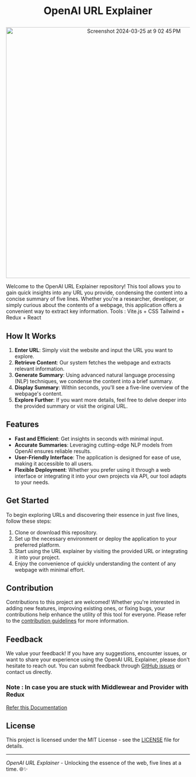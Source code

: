 #  <p align="center"> OpenAI URL Explainer  </p>

<p align="center"> <img width="685" alt="Screenshot 2024-03-25 at 9 02 45 PM" src="https://github.com/imonish8/openai-url/assets/115737071/d34a0e49-86ef-4817-9c97-539b8784295e"> </p>

Welcome to the OpenAI URL Explainer repository! This tool allows you to gain quick insights into any URL you provide, condensing the content into a concise summary of five lines. Whether you're a researcher, developer, or simply curious about the contents of a webpage, this application offers a convenient way to extract key information.
Tools : Vite.js + CSS Tailwind + Redux + React

## How It Works

1. **Enter URL**: Simply visit the website and input the URL you want to explore.
2. **Retrieve Content**: Our system fetches the webpage and extracts relevant information.
3. **Generate Summary**: Using advanced natural language processing (NLP) techniques, we condense the content into a brief summary.
4. **Display Summary**: Within seconds, you'll see a five-line overview of the webpage's content.
5. **Explore Further**: If you want more details, feel free to delve deeper into the provided summary or visit the original URL.

## Features

- **Fast and Efficient**: Get insights in seconds with minimal input.
- **Accurate Summaries**: Leveraging cutting-edge NLP models from OpenAI ensures reliable results.
- **User-Friendly Interface**: The application is designed for ease of use, making it accessible to all users.
- **Flexible Deployment**: Whether you prefer using it through a web interface or integrating it into your own projects via API, our tool adapts to your needs.

## Get Started


To begin exploring URLs and discovering their essence in just five lines, follow these steps:

1. Clone or download this repository.
2. Set up the necessary environment or deploy the application to your preferred platform.
3. Start using the URL explainer by visiting the provided URL or integrating it into your project.
4. Enjoy the convenience of quickly understanding the content of any webpage with minimal effort.

## Contribution

Contributions to this project are welcomed! Whether you're interested in adding new features, improving existing ones, or fixing bugs, your contributions help enhance the utility of this tool for everyone. Please refer to the [contribution guidelines](CONTRIBUTING.md) for more information.

## Feedback

We value your feedback! If you have any suggestions, encounter issues, or want to share your experience using the OpenAI URL Explainer, please don't hesitate to reach out. You can submit feedback through [GitHub issues](https://github.com/your-username/openai-url-explainer/issues) or contact us directly.
 ### Note : In case you are stuck with Middlewear and Provider with Redux
 [Refer this Documentation](https://redux.js.org/understanding/history-and-design/middleware)
## License

This project is licensed under the MIT License - see the [LICENSE](LICENSE) file for details.

---

*OpenAI URL Explainer* - Unlocking the essence of the web, five lines at a time. 🌐✨
